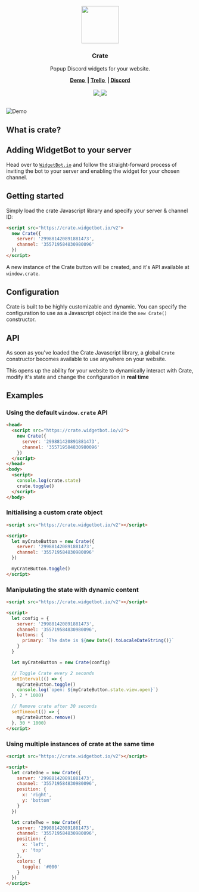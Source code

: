 <p align="center">
	<a href="https://crate.widgetbot.io/?ref=logo">
		<img src="https://github.com/widgetbot-io/crate/raw/master/assets/crate.png" width="100">
	</a>
  <h3 align="center">Crate</h3>
  <p align="center">
    Popup Discord widgets for your website.
  </p>
</p>
<p align="center">
	<b>
		<a href="https://crate.widgetbot.io/?ref=demo">
			Demo
		</a>&nbsp;|
		<a href="https://trello.com/b/">
			Trello
    </a>&nbsp;|
		<a href="https://beta.widgetbot.io/demo/">
			Discord
		</a>
	</b>
	<br><br>
  <a href="https://crate.widgetbot.io/v2">
		<img src="https://img.shields.io/badge/Version-2.0.0-7289DA.svg">
	</a>
	<a href="https://discord.gg/25vFWfb">
		<img src="https://img.shields.io/discord/299881420891881473.svg?colorB=7289DA&style=flat">
	</a>
</p>
<h2></h2>

![Demo](https://i.imgur.com/GjHSu16.gif)

## What is crate?

## Adding WidgetBot to your server
Head over to [`WidgetBot.io`](https://widgetbot.io) and follow the straight-forward process of inviting the bot to your server and enabling the widget for your chosen channel.


## Getting started

Simply load the crate Javascript library and specify your server & channel ID:

```html
<script src="https://crate.widgetbot.io/v2">
  new Crate({
    server: '299881420891881473',
    channel: '355719584830980096'
  })
</script>
```

A new instance of the Crate button will be created, and it's API available at `window.crate`.




## Configuration

Crate is built to be highly customizable and dynamic. You can specify the configuration to use as a Javascript object inside the `new Crate()` constructor.


## API

As soon as you've loaded the Crate Javascript library, a global `Crate` constructor becomes available to use anywhere on your website.

This opens up the ability for your website to dynamically interact with Crate, modify it's state and change the configuration in __real time__

## Examples
### Using the default `window.crate` API
```html
<head>
  <script src="https://crate.widgetbot.io/v2">
    new Crate({
      server: '299881420891881473',
      channel: '355719584830980096'
    })
  </script>
</head>
<body>
  <script>
    console.log(crate.state)
    crate.toggle()
  </script>
</body>
```

### Initialising a custom crate object
```html
<script src="https://crate.widgetbot.io/v2"></script>

<script>
  let myCrateButton = new Crate({
    server: '299881420891881473',
    channel: '355719584830980096'
  })

  myCrateButton.toggle()
</script>
```

### Manipulating the state with dynamic content
```html
<script src="https://crate.widgetbot.io/v2"></script>

<script>
  let config = {
    server: '299881420891881473',
    channel: '355719584830980096',
    buttons: {
      primary: `The date is ${new Date().toLocaleDateString()}`
    }
  }

  let myCrateButton = new Crate(config)

  // Toggle Crate every 2 seconds
  setInterval(() => {
    myCrateButton.toggle()
    console.log(`open: ${myCrateButton.state.view.open}`)
  }, 2 * 1000)

  // Remove crate after 30 seconds
  setTimeout(() => {
    myCrateButton.remove()
  }, 30 * 1000)
</script>
```

### Using multiple instances of crate at the same time
```html
<script src="https://crate.widgetbot.io/v2"></script>

<script>
  let crateOne = new Crate({
    server: '299881420891881473',
    channel: '355719584830980096',
    position: {
      x: 'right',
      y: 'bottom'
    }
  })

  let crateTwo = new Crate({
    server: '299881420891881473',
    channel: '355719584830980096',
    position: {
      x: 'left',
      y: 'top'
    },
    colors: {
      toggle: '#000'
    }
  }) 
</script>
```